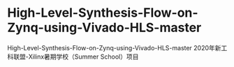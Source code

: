 # High-Level-Synthesis-Flow-on-Zynq-using-Vivado-HLS-master
High-Level-Synthesis-Flow-on-Zynq-using-Vivado-HLS-master
2020年新工科联盟-Xilinx暑期学校（Summer School）项目
